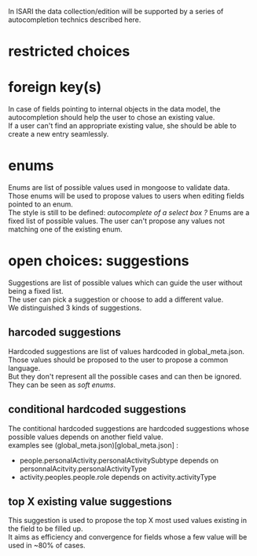 In ISARI the data collection/edition will be supported by a series of autocompletion technics described here.

# restricted choices

# foreign key(s)

In case of fields pointing to internal objects in the data model, the autocompletion should help the user to chose an existing value.  
If a user can't find an appropriate existing value, she should be able to create a new entry seamlessly.

# enums

Enums are list of possible values used in mongoose to validate data.  
Those enums will be used to propose values to users when editing fields pointed to an enum.  
The style is still to be defined: *autocomplete of a select box ?*
Enums are a fixed list of possible values. The user can't propose any values not matching one of the existing enum. 

# open choices: suggestions

Suggestions are list of possible values which can guide the user without being a fixed list.  
The user can pick a suggestion or choose to add a different value.  
We distinguished 3 kinds of suggestions.

## harcoded suggestions

Hardcoded suggestions are list of values hardcoded in global_meta.json.  
Those values should be proposed to the user to propose a common language.  
But they don't represent all the possible cases and can then be ignored.
They can be seen as *soft enums*.

## conditional hardcoded suggestions

The contitional hardcoded suggestions are hardcoded suggestions whose possible values depends on another field value.  
examples see (global_meta.json)[global_meta.json] : 

- people.personalActivity.personalActivitySubtype depends on personnalAcitvity.personalActivityType
- activity.peoples.people.role depends on activity.activityType

## top X existing value suggestions

This suggestion is used to propose the top X most used values existing in the field to be filled up.  
It aims as efficiency and convergence for fields whose a few value will be used in ~80% of cases.

